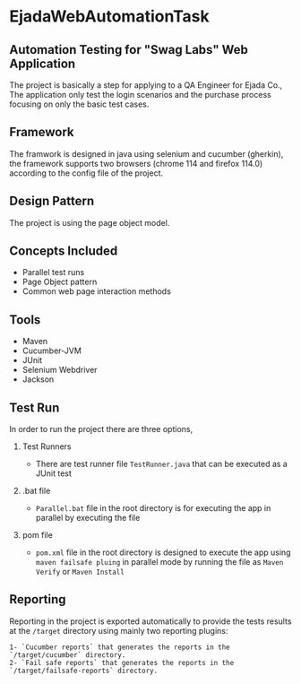 # EjadaWebAutomationTask


## Automation Testing for "Swag Labs" Web Application
The project is basically a step for applying to a QA Engineer for Ejada Co., The  application only test the login scenarios and the purchase process focusing on only the basic test cases.

## Framework
The framwork is designed in java using selenium and cucumber (gherkin), the framework supports two browsers (chrome 114 and firefox 114.0) according to the config file of the project.

## Design Pattern
The project is using the page object model.

## Concepts Included

* Parallel test runs
* Page Object pattern
* Common web page interaction methods

## Tools

* Maven
* Cucumber-JVM
* JUnit
* Selenium Webdriver
* Jackson

## Test Run
In order to run the project there are three options, 
1. Test Runners
    * There are test runner file `TestRunner.java` that can be executed as a JUnit test

2. .bat file
    * `Parallel.bat` file in the root directory is for executing the app in parallel by executing the file
3. pom file
    * `pom.xml` file in the root directory is designed to execute the app using `maven failsafe pluing` in parallel mode by running the file as `Maven Verify` or `Maven Install`
## Reporting
Reporting in the project is exported automatically to provide the tests results at the `/target` directory using mainly two reporting plugins:

    1- `Cucumber reports` that generates the reports in the `/target/cucumber` directory.
    2- `Fail safe reports` that generates the reports in the `/target/failsafe-reports` directory.
